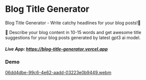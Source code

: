 # Blog Title Generator
Blog Title Generator - Write catchy headlines for your blog posts!🤘

🎯 Describe your blog content in 10-15 words and get awesome title suggestions for your blog posts generated by latest gpt3 ai model.

##### Live App: https://blog-title-generator.vercel.app

### Demo
[06dd4dbe-99c6-4e62-aadd-03223e0b9449.webm](https://user-images.githubusercontent.com/73692009/204501594-28b20d24-4e76-4aa2-bc71-4b4e2d4d73e5.webm)

